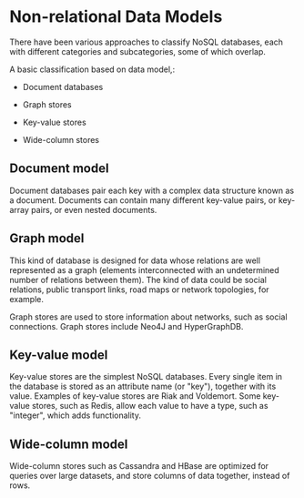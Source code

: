 # Non-relational Data Models

There have been various approaches to classify NoSQL databases, each with different categories and subcategories, some of which overlap.

A basic classification based on data model,:

* Document databases

* Graph stores

* Key-value stores

* Wide-column stores

## Document model

Document databases pair each key with a complex data structure known as a document. Documents can contain many different key-value pairs, or key-array pairs, or even nested documents.

## Graph model

This kind of database is designed for data whose relations are well represented as a graph (elements interconnected with an undetermined number of relations between them). The kind of data could be social relations, public transport links, road maps or network topologies, for example.

Graph stores are used to store information about networks, such as social connections. Graph stores include Neo4J and HyperGraphDB.

## Key-value model

Key-value stores are the simplest NoSQL databases. Every single item in the database is stored as an attribute name (or "key"), together with its value. Examples of key-value stores are Riak and Voldemort. Some key-value stores, such as Redis, allow each value to have a type, such as "integer", which adds functionality.

## Wide-column model

Wide-column stores such as Cassandra and HBase are optimized for queries over large datasets, and store columns of data together, instead of rows.

